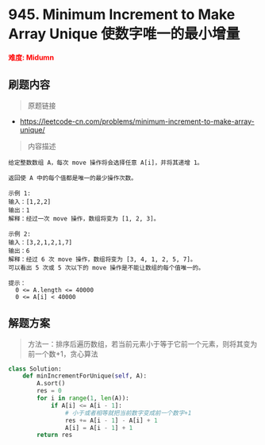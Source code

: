 # 945. Minimum Increment to Make Array Unique 使数字唯一的最小增量

**<font color=red>难度: Midumn</font>**

## 刷题内容

> 原题链接

* https://leetcode-cn.com/problems/minimum-increment-to-make-array-unique/

> 内容描述

```
给定整数数组 A，每次 move 操作将会选择任意 A[i]，并将其递增 1。

返回使 A 中的每个值都是唯一的最少操作次数。

示例 1:
输入：[1,2,2]
输出：1
解释：经过一次 move 操作，数组将变为 [1, 2, 3]。

示例 2:
输入：[3,2,1,2,1,7]
输出：6
解释：经过 6 次 move 操作，数组将变为 [3, 4, 1, 2, 5, 7]。
可以看出 5 次或 5 次以下的 move 操作是不能让数组的每个值唯一的。

提示：
  0 <= A.length <= 40000
  0 <= A[i] < 40000
```

## 解题方案

> 方法一：排序后遍历数组，若当前元素小于等于它前一个元素，则将其变为前一个数+1，贪心算法

```python
class Solution:
    def minIncrementForUnique(self, A):
        A.sort()
        res = 0
        for i in range(1, len(A)):
            if A[i] <= A[i - 1]:
                # 小于或者相等就把当前数字变成前一个数字+1
                res += A[i - 1] - A[i] + 1
                A[i] = A[i - 1] + 1
        return res
```